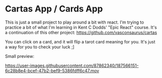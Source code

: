 # Cartas App / Cards App

This is just a small project to play around a bit with react. I'm trying to practice a bit of what I'm learning in Kent C Dodds' "Epic React" course.
It's a continuation of this other project: https://github.com/vasconsaurus/cartas

You can click on a card, and it will flip a tarot card meaning for you. It's just a way for you to check your luck ;]

Small preview:

https://user-images.githubusercontent.com/87862340/187566151-6c28b8e4-bcef-47b2-bef9-5386fdff6c47.mov



